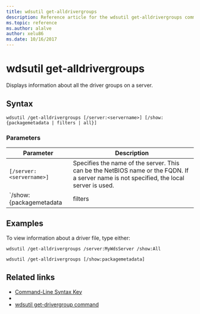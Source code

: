 ```yaml
---
title: wdsutil get-alldrivergroups
description: Reference article for the wdsutil get-alldrivergroups command, which displays information about all the driver groups on a server.
ms.topic: reference
ms.author: alalve
author: xelu86
ms.date: 10/16/2017
---
```



# wdsutil get-alldrivergroups



Displays information about all the driver groups on a server.

## Syntax

```
wdsutil /get-alldrivergroups [/server:<servername>] [/show:{packagemetadata | filters | all}]
```

### Parameters

| Parameter | Description |
|--|--|
| `[/server:<servername>]` | Specifies the name of the server. This can be the NetBIOS name or the FQDN. If a server name is not specified, the local server is used. |
| `/show:{packagemetadata | filters | all}]` | Displays the metadata for all the driver packages in the specified group. **PackageMetaData** displays information about all the filters for the driver group. **Filters** displays the metadata for all driver packages and filters for the group. |

## Examples

To view information about a driver file, type either:

```
wdsutil /get-alldrivergroups /server:MyWdsServer /show:All
```

```
wdsutil /get-alldrivergroups [/show:packagemetadata]
```

## Related links

- [Command-Line Syntax Key](command-line-syntax-key.md)
-
- [wdsutil get-drivergroup command](wdsutil-get-drivergroup.md)
